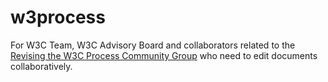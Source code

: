 # w3process

For W3C Team, W3C Advisory Board and collaborators related to the [Revising the W3C Process Community Group](http://www.w3.org/community/w3process) who need to edit documents collaboratively.
